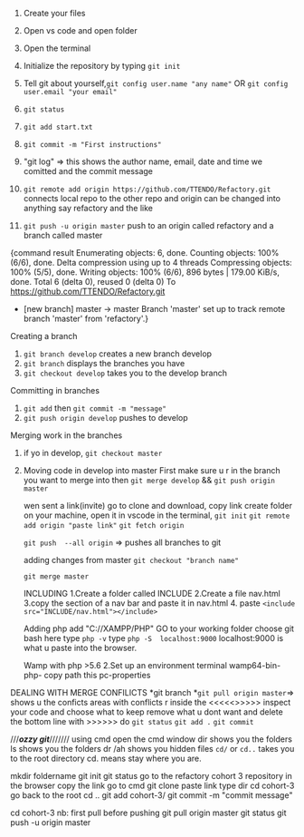 1. Create your files
2. Open vs code and open folder
3. Open the terminal
4. Initialize the repository by typing `git init`
5. Tell git about yourself,`git config user.name "any name"` OR `git config user.email "your email"`

6. `git status`
7. `git add start.txt`
8. `git commit -m "First instructions"`
9. "git log" => this shows the author name, email, date and time we comitted and the commit message
10. `git remote add origin https://github.com/TTENDO/Refactory.git` connects local repo to the other repo and  origin can be changed into anything say refactory and the like
11. `git push -u origin master` push to an origin called refactory and a branch called master

{command result
Enumerating objects: 6, done.
Counting objects: 100% (6/6), done.
Delta compression using up to 4 threads
Compressing objects: 100% (5/5), done.
Writing objects: 100% (6/6), 896 bytes | 179.00 KiB/s, done.
Total 6 (delta 0), reused 0 (delta 0)
To https://github.com/TTENDO/Refactory.git
 * [new branch]      master -> master
Branch 'master' set up to track remote branch 'master' from 'refactory'.}


Creating a branch
1. `git branch develop` creates a new branch develop
2. `git branch` displays the branches you have
3. `git checkout develop` takes you to the develop branch 

Committing in branches
1. `git add` then  `git commit -m "message"`
2. `git push origin develop` pushes to develop

Merging work in the branches
1. if yo in develop, `git checkout master`
2. Moving code in develop into master
   First make sure u r in the branch you want to merge into
   then `git merge develop`  &&     `git push origin master`



   wen sent a link(invite)
   go to clone and download, copy link
   create folder on your machine, open it in vscode
   in the terminal, `git init`
   `git remote add origin "paste link"`
   `git fetch origin`

   `git push  --all origin` => pushes all branches to git


   adding changes from master
   `git checkout "branch name"`
   
   `git merge master`




   INCLUDING
   1.Create a folder called INCLUDE
   2.Create a file nav.html
   3.copy the section of  a nav bar and paste it in nav.html
   4. paste `<include src="INCLUDE/nav.html"></include>`


   Adding php
   add "C://XAMPP/PHP"
   GO to your working folder
   choose git bash here
   type    `php -v`
   type  `php -S  localhost:9000`
    localhost:9000 is what u paste into the browser.



   Wamp with php >5.6
   2.Set up an environment terminal 
   wamp64-bin-php-  copy path
   this pc-properties


DEALING WITH MERGE CONFILICTS
*git branch
*`git pull origin master`=> shows u the conficts
areas with conflicts r inside the <<<<<>>>>>
inspect your code and choose what to keep
remove what u dont want and delete the bottom line with >>>>>>
do `git status`
`git add .`
`git commit`

///***ozzy git***///////
using cmd
open the cmd window
dir shows you the folders
ls shows you the folders
dr /ah shows you hidden files
`cd/` or `cd..` takes you to the root directory 
cd. means stay where you are.



mkdir foldername
git init 
git status
go to the refactory cohort 3 repository in the browser
copy the link 
go to cmd git clone paste link
type dir
cd cohort-3
go back to the root cd ..
git add cohort-3/
git commit -m "commit message"

cd cohort-3
nb: first pull before pushing
git pull origin master
git status
git push -u origin master





   

